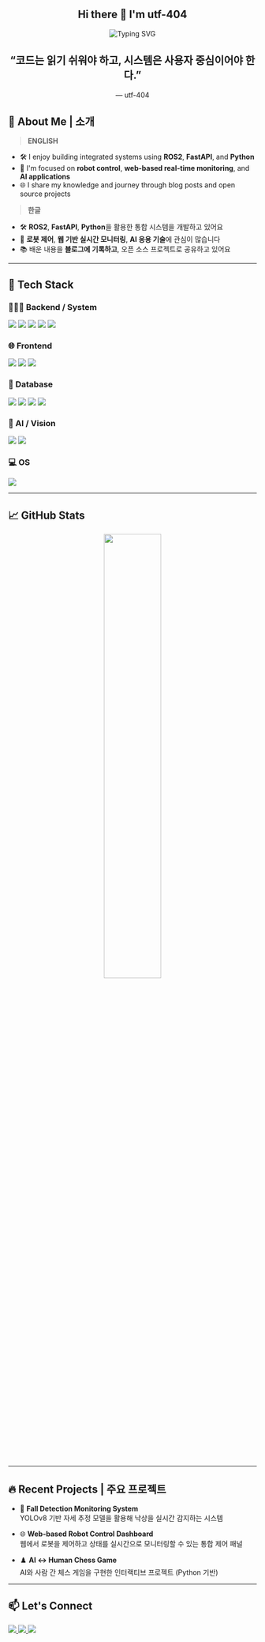 <!-- README.md for https://github.com/utf-404 -->

<h2 align="center">Hi there 👋 I'm utf-404</h2>

<p align="center">
  <img src="https://readme-typing-svg.herokuapp.com?font=Fira+Code&weight=650&size=22&pause=1000&center=true&vCenter=true&width=550&lines=Passionate+Developer+%F0%9F%A7%A0;Robotics+%26+Web+Integration+Specialist;%2BROS2+Lover;Welcome+to+my+GitHub+world!" alt="Typing SVG" />
</p>


<h2 align="center">“코드는 읽기 쉬워야 하고, 시스템은 사용자 중심이어야 한다.”</h2>
<p align="center">— utf-404</p>


## 🧠 About Me | 소개

> **ENGLISH**

- 🛠️ I enjoy building integrated systems using **ROS2**, **FastAPI**, and **Python**  
- 🤖 I'm focused on **robot control**, **web-based real-time monitoring**, and **AI applications**  
- 🌐 I share my knowledge and journey through blog posts and open source projects  

> **한글**

- 🛠️ **ROS2**, **FastAPI**, **Python**을 활용한 통합 시스템을 개발하고 있어요  
- 🤖 **로봇 제어**, **웹 기반 실시간 모니터링**, **AI 응용 기술**에 관심이 많습니다  
- 📚 배운 내용을 **블로그에 기록하고**, 오픈 소스 프로젝트로 공유하고 있어요  

---

## 🧰 Tech Stack

### 🧑🏻‍💻 Backend / System
<p>
  <img src="https://img.shields.io/badge/Python-3776AB?style=flat-square&logo=python&logoColor=white"/>
  <img src="https://img.shields.io/badge/FastAPI-009688?style=flat-square&logo=fastapi&logoColor=white"/>
  <img src="https://img.shields.io/badge/ROS2-22314E?style=flat-square&logo=ros&logoColor=white"/>
  <img src="https://img.shields.io/badge/Java-007396?style=flat-square&logo=java&logoColor=white"/>
  <img src="https://img.shields.io/badge/Kotlin-7F52FF?style=flat-square&logo=kotlin&logoColor=white"/>
</p>


### 🌐 Frontend
<p>
  <img src="https://img.shields.io/badge/HTML5-E34F26?style=flat-square&logo=html5&logoColor=white"/>
  <img src="https://img.shields.io/badge/CSS3-1572B6?style=flat-square&logo=css3&logoColor=white"/>
  <img src="https://img.shields.io/badge/JavaScript-F7DF1E?style=flat-square&logo=javascript&logoColor=black"/>
</p>

### 💽 Database
<p>
  <img src="https://img.shields.io/badge/PostgreSQL-336791?style=flat-square&logo=postgresql&logoColor=white"/>
  <img src="https://img.shields.io/badge/MySQL-4479A1?style=flat-square&logo=mysql&logoColor=white"/>
  <img src="https://img.shields.io/badge/Oracle-F80000?style=flat-square&logo=oracle&logoColor=white"/>
  <img src="https://img.shields.io/badge/Firebase-FFCA28?style=flat-square&logo=firebase&logoColor=black"/>
</p>

### 🧠 AI / Vision
<p>
  <img src="https://img.shields.io/badge/YOLOv8-FF1493?style=flat-square&logo=openai&logoColor=white"/>
  <img src="https://img.shields.io/badge/SAM2-6A5ACD?style=flat-square&logo=meta&logoColor=white"/>
</p>

### 💻 OS
<p>
  <img src="https://img.shields.io/badge/Ubuntu-E95420?style=flat-square&logo=ubuntu&logoColor=white"/>
</p>

---

## 📈 GitHub Stats

<p align="center">
  <img src="https://github-readme-stats.vercel.app/api?username=utf-404&show_icons=true&theme=tokyonight" width="48%"/>
</p>

---

## 🔥 Recent Projects | 주요 프로젝트

- 🔧 **Fall Detection Monitoring System**  
  YOLOv8 기반 자세 추정 모델을 활용해 낙상을 실시간 감지하는 시스템

- 🌐 **Web-based Robot Control Dashboard**  
  웹에서 로봇을 제어하고 상태를 실시간으로 모니터링할 수 있는 통합 제어 패널

- ♟️ **AI ↔ Human Chess Game**  
  AI와 사람 간 체스 게임을 구현한 인터랙티브 프로젝트 (Python 기반)

---

## 📫 Let's Connect

<p>
  <a href="https://utf-404.tistory.com/" target="_blank">
    <img src="https://img.shields.io/badge/Tistory-000000?style=for-the-badge&logo=tistory&logoColor=white"/>
  </a>
  <a href="qkrwnsfuf1233@gmail.com">
    <img src="https://img.shields.io/badge/Gmail-d14836?style=for-the-badge&logo=gmail&logoColor=white"/>
  </a>
  <a href="https://linkedin.com/in/your-link" target="_blank">
    <img src="https://img.shields.io/badge/LinkedIn-0A66C2?style=for-the-badge&logo=linkedin&logoColor=white"/>
  </a>
</p>

